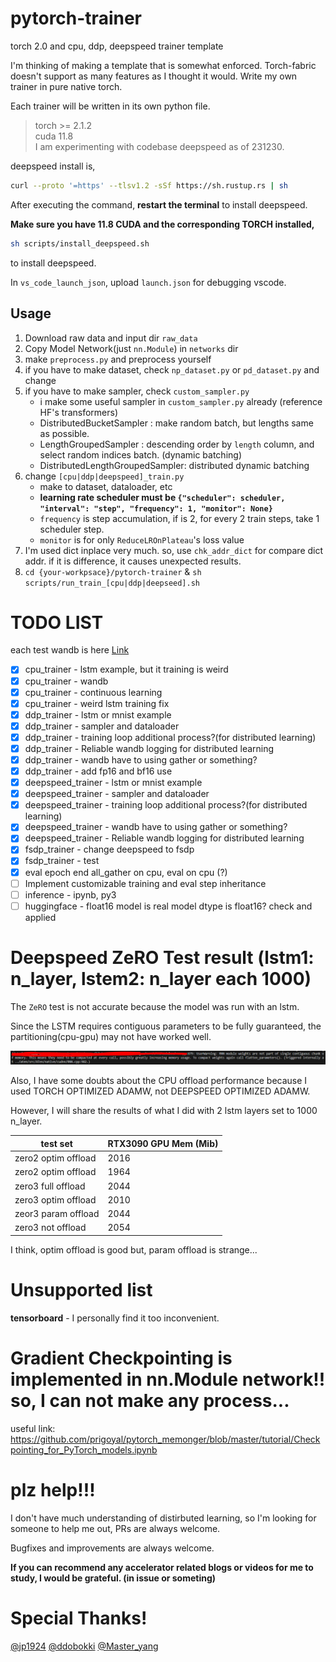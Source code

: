 # pytorch-trainer

torch 2.0 and cpu, ddp, deepspeed trainer template

I'm thinking of making a template that is somewhat enforced.
Torch-fabric doesn't support as many features as I thought it would.
Write my own trainer in pure native torch.

Each trainer will be written in its own python file.

>   torch >= 2.1.2</br>
>   cuda 11.8</br>
>   I am experimenting with codebase deepspeed as of 231230.

deepspeed install is,

```bash
curl --proto '=https' --tlsv1.2 -sSf https://sh.rustup.rs | sh
```

After executing the command, **restart the terminal** to install deepspeed.

**Make sure you have 11.8 CUDA and the corresponding TORCH installed,**

```bash
sh scripts/install_deepspeed.sh
```

to install deepspeed.

In `vs_code_launch_json`, upload `launch.json` for debugging vscode.

## Usage

1.   Download raw data and input dir `raw_data`
2.   Copy Model Network(just `nn.Module`) in `networks` dir
3.   make `preprocess.py` and preprocess yourself
4.   if you have to make dataset, check `np_dataset.py` or `pd_dataset.py` and change
5.   if you have to make sampler, check `custom_sampler.py`
     -   i make some useful sampler in `custom_sampler.py` already (reference HF's transformers)
     -   DistributedBucketSampler : make random batch, but lengths same as possible.
     -   LengthGroupedSampler : descending order by `length` column, and select random indices batch. (dynamic batching)
     -   DistributedLengthGroupedSampler: distributed dynamic batching
6.   change `[cpu|ddp|deepspeed]_train.py`
     -   make to dataset, dataloader, etc
     -   **learning rate scheduler must be `{"scheduler": scheduler, "interval": "step", "frequency": 1, "monitor": None}`**
     -   `frequency` is step accumulation, if is 2, for every 2 train steps, take 1 scheduler step.
     -   `monitor` is for only `ReduceLROnPlateau`'s loss value
7.   I'm used dict inplace very much. so, use `chk_addr_dict` for compare dict addr. if it is difference, it causes unexpected results. 
8. `cd {your-workpsace}/pytorch-trainer` & `sh scripts/run_train_[cpu|ddp|deepseed].sh`
# TODO LIST

each test wandb is here [Link](https://wandb.ai/bart_tadev/torch-trainer?workspace=user-bart_tadev)

-   [x] cpu_trainer - lstm example, but it training is weird
-   [x] cpu_trainer - wandb
-   [x] cpu_trainer - continuous learning
-   [x] cpu_trainer - weird lstm training fix
-   [x] ddp_trainer - lstm or mnist example
-   [x] ddp_trainer - sampler and dataloader
-   [x] ddp_trainer - training loop additional process?(for distributed learning)
-   [x] ddp_trainer - Reliable wandb logging for distributed learning
-   [x] ddp_trainer - wandb have to using gather or something?
-   [x] ddp_trainer - add fp16 and bf16 use
-   [x] deepspeed_trainer - lstm or mnist example
-   [x] deepspeed_trainer - sampler and dataloader
-   [x] deepspeed_trainer - training loop additional process?(for distributed learning)
-   [x] deepspeed_trainer - wandb have to using gather or something?
-   [x] deepspeed_trainer - Reliable wandb logging for distributed learning
-   [x] fsdp_trainer - change deepspeed to fsdp
-   [x] fsdp_trainer - test
-   [x] eval epoch end all_gather on cpu, eval on cpu (?)
-   [ ] Implement customizable training and eval step inheritance
-   [ ] inference - ipynb, py3
-   [ ] huggingface - float16 model is real model dtype is float16? check and applied

# Deepspeed ZeRO Test result (lstm1: n_layer, lstem2: n_layer each 1000)
The `ZeRO` test is not accurate because the model was run with an lstm.

Since the LSTM requires contiguous parameters to be fully guaranteed, the partitioning(cpu-gpu) may not have worked well.

![lstm warning](./readme_lstm.png)

Also, I have some doubts about the CPU offload performance because I used TORCH OPTIMIZED ADAMW, not DEEPSPEED OPTIMIZED ADAMW.


However, I will share the results of what I did with 2 lstm layers set to 1000 n_layer.

| test set            | RTX3090 GPU Mem (Mib) |
| ------------------- | --------------------- |
| zero2 optim offload | 2016                  |
| zero2 optim offload | 1964                  |
| zero3 full offload  | 2044                  |
| zero3 optim offload | 2010                  |
| zeor3 param offload | 2044                  |
| zero3 not offload   | 2054                  |

I think, optim offload is good but, param offload is strange...

# Unsupported list

**tensorboard** - I personally find it too inconvenient.

# Gradient Checkpointing is implemented in nn.Module network!! so, I can not make any process...
useful link: https://github.com/prigoyal/pytorch_memonger/blob/master/tutorial/Checkpointing_for_PyTorch_models.ipynb

# plz help!!!

I don't have much understanding of distirbuted learning, so I'm looking for someone to help me out, PRs are always welcome.

Bugfixes and improvements are always welcome.

**If you can recommend any accelerator related blogs or videos for me to study, I would be grateful. (in issue or someting)**

# Special Thanks!
[@jp1924](https://github.com/jp1924) [@ddobokki](https://github.com/ddobokki) [@Master_yang](https://github.com/effortprogrammer)